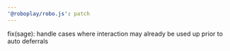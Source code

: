 ```yaml
---
'@roboplay/robo.js': patch
---
```


fix(sage): handle cases where interaction may already be used up prior to auto deferrals

